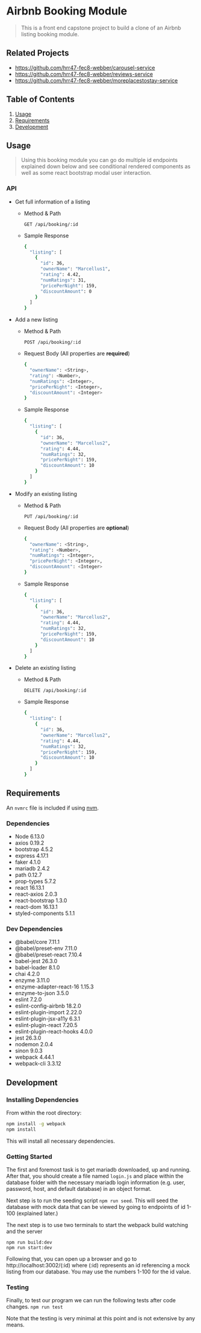 # Airbnb Booking Module

> This is a front end capstone project to build a clone of an Airbnb listing booking module.

## Related Projects

  - https://github.com/hrr47-fec8-webber/carousel-service
  - https://github.com/hrr47-fec8-webber/reviews-service
  - https://github.com/hrr47-fec8-webber/moreplacestostay-service

## Table of Contents

1. [Usage](#Usage)
2. [Requirements](#requirements)
3. [Development](#development)

## Usage

> Using this booking module you can go do multiple id endpoints explained down below and see conditional rendered components as well as some react bootstrap modal user interaction.

### API
- Get full information of a listing
  - Method & Path

      `GET /api/booking/:id`

  - Sample Response
      ```sh
      {
        "listing": [
          {
            "id": 36,
            "ownerName": "Marcellus1",
            "rating": 4.42,
            "numRatings": 31,
            "pricePerNight": 159,
            "discountAmount": 0
          }
        ]
      }
      ```

- Add a new listing
  - Method & Path

      `POST /api/booking/:id`

  - Request Body (All properties are **required**)
    ```sh
    {
      "ownerName": <String>,
      "rating": <Number>,
      "numRatings": <Integer>,
      "pricePerNight": <Integer>,
      "discountAmount": <Integer>
    }
    ```

  - Sample Response
    ```sh
    {
      "listing": [
        {
          "id": 36,
          "ownerName": "Marcellus2",
          "rating": 4.44,
          "numRatings": 32,
          "pricePerNight": 159,
          "discountAmount": 10
        }
      ]
    }
    ```

- Modify an existing listing
  - Method & Path

      `PUT /api/booking/:id`

  - Request Body (All properties are **optional**)
    ```sh
    {
      "ownerName": <String>,
      "rating": <Number>,
      "numRatings": <Integer>,
      "pricePerNight": <Integer>,
      "discountAmount": <Integer>
    }
    ```

  - Sample Response
    ```sh
    {
      "listing": [
        {
          "id": 36,
          "ownerName": "Marcellus2",
          "rating": 4.44,
          "numRatings": 32,
          "pricePerNight": 159,
          "discountAmount": 10
        }
      ]
    }
    ```

- Delete an existing listing
  - Method & Path

      `DELETE /api/booking/:id`

  - Sample Response
      ```sh
      {
        "listing": [
          {
            "id": 36,
            "ownerName": "Marcellus2",
            "rating": 4.44,
            "numRatings": 32,
            "pricePerNight": 159,
            "discountAmount": 10
          }
        ]
      }
      ```

## Requirements

An `nvmrc` file is included if using [nvm](https://github.com/creationix/nvm).

### Dependencies
- Node 6.13.0
- axios 0.19.2
- bootstrap 4.5.2
- express 4.17.1
- faker 4.1.0
- mariadb 2.4.2
- path 0.12.7
- prop-types 5.7.2
- react 16.13.1
- react-axios 2.0.3
- react-bootstrap 1.3.0
- react-dom 16.13.1
- styled-components 5.1.1

### Dev Dependencies
- @babel/core 7.11.1
- @babel/preset-env 7.11.0
- @babel/preset-react 7.10.4
- babel-jest 26.3.0
- babel-loader 8.1.0
- chai 4.2.0
- enzyme 3.11.0
- enzyme-adapter-react-16 1.15.3
- enzyme-to-json 3.5.0
- eslint 7.2.0
- eslint-config-airbnb 18.2.0
- eslint-plugin-import 2.22.0
- eslint-plugin-jsx-a11y 6.3.1
- eslint-plugin-react 7.20.5
- eslint-plugin-react-hooks 4.0.0
- jest 26.3.0
- nodemon 2.0.4
- sinon 9.0.3
- webpack 4.44.1
- webpack-cli 3.3.12

## Development

### Installing Dependencies

From within the root directory:

```sh
npm install -g webpack
npm install
```
This will install all necessary dependencies.

### Getting Started

The first and foremost task is to get mariadb downloaded, up and running.  After that, you should create a file named ```login.js``` and place within the database folder with the necessary mariadb login information (e.g. user, password, host, and default database) in an object format.

Next step is to run the seeding script ```npm run seed```. This will seed the database with mock data that can be viewed by going to endpoints of id 1-100 (explained later.)

The next step is to use two terminals to start the webpack build watching and the server
```
npm run build:dev
npm run start:dev
```
Following that, you can open up a browser and go to http://localhost:3002/(:id) where (:id) represents an id referencing a mock listing from our database.  You may use the numbers 1-100 for the id value.

### Testing

Finally, to test our program we can run the following tests after code changes.
```npm run test```

Note that the testing is very minimal at this point and is not extensive by any means.

